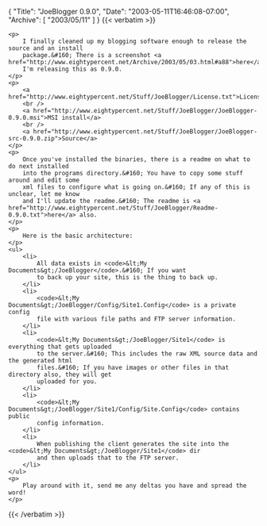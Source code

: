 {
  "Title": "JoeBlogger 0.9.0",
  "Date": "2003-05-11T16:46:08-07:00",
  "Archive": [
    "2003/05/11"
  ]
}
{{< verbatim >}}

    <p>
        I finally cleaned up my blogging software enough to release the source and an install
        package.&#160; There is a screenshot <a href="http://www.eightypercent.net/Archive/2003/05/03.html#a88">here</a>.
        I'm releasing this as 0.9.0. 
    </p>
    <p>
        <a href="http://www.eightypercent.net/Stuff/JoeBlogger/License.txt">License</a> 
        <br />
        <a href="http://www.eightypercent.net/Stuff/JoeBlogger/JoeBlogger-0.9.0.msi">MSI install</a> 
        <br />
        <a href="http://www.eightypercent.net/Stuff/JoeBlogger/JoeBlogger-src-0.9.0.zip">Source</a> 
    </p>
    <p>
        Once you've installed the binaries, there is a readme on what to do next installed
        into the programs directory.&#160; You have to copy some stuff around and edit some
        xml files to configure what is going on.&#160; If any of this is unclear, let me know
        and I'll update the readme.&#160; The readme is <a href="http://www.eightypercent.net/Stuff/JoeBlogger/Readme-0.9.0.txt">here</a> also. 
    </p>
    <p>
        Here is the basic architecture: 
    </p>
    <ul>
        <li>
            All data exists in <code>&lt;My Documents&gt;/JoeBlogger</code>.&#160; If you want
            to back up your site, this is the thing to back up. 
        </li>
        <li>
            <code>&lt;My Documents&gt;/JoeBlogger/Config/Site1.Config</code> is a private config
            file with various file paths and FTP server information. 
        </li>
        <li>
            <code>&lt;My Documents&gt;/JoeBlogger/Site1</code> is everything that gets uploaded
            to the server.&#160; This includes the raw XML source data and the generated html
            files.&#160; If you have images or other files in that directory also, they will get
            uploaded for you. 
        </li>
        <li>
            <code>&lt;My Documents&gt;/JoeBlogger/Site1/Config/Site.Config</code> contains public
            config information. 
        </li>
        <li>
            When publishing the client generates the site into the <code>&lt;My Documents&gt;/JoeBlogger/Site1</code> dir
            and then uploads that to the FTP server. 
        </li>
    </ul>
    <p>
        Play around with it, send me any deltas you have and spread the word! 
    </p>

{{< /verbatim >}}
